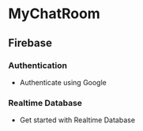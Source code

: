 # MyChatRoom

## Firebase

### Authentication
- Authenticate using Google

### Realtime Database
- Get started with Realtime Database